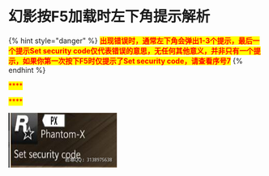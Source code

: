 # 幻影按F5加载时左下角提示解析

{% hint style="danger" %}
<mark style="color:red;">**出现错误时，通常左下角会弹出1-3个提示，最后一个提示Set security code仅代表错误的意思，无任何其他意义，并非只有一个提示，如果你第一次按下F5时仅提示了Set security code，请查看序号7**</mark>
{% endhint %}

<mark style="color:red;">****</mark>

<mark style="color:red;">****</mark>

![](<../../.gitbook/assets/image (51) (2).png>)
